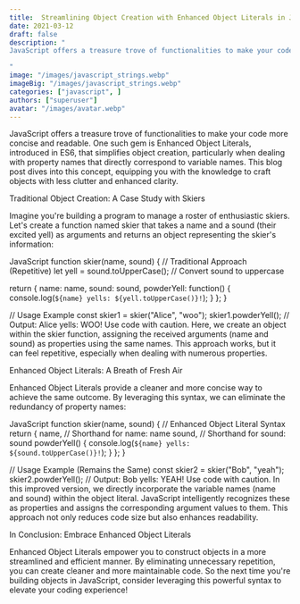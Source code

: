 ```yaml
---
title:  Streamlining Object Creation with Enhanced Object Literals in JavaScript
date: 2021-03-12
draft: false
description: "
JavaScript offers a treasure trove of functionalities to make your code more concise and readable. One such gem is Enhanced Object Literals, introduced in ES6, that simplifies object creation, particularly when dealing with property names that directly correspond to variable names. This blog post dives into this concept, equipping you with the knowledge to craft objects with less clutter and enhanced clarity.

"
image: "/images/javascript_strings.webp"
imageBig: "/images/javascript_strings.webp"
categories: ["javascript", ]
authors: ["superuser"]
avatar: "/images/avatar.webp"
---
```




JavaScript offers a treasure trove of functionalities to make your code more concise and readable. One such gem is Enhanced Object Literals, introduced in ES6, that simplifies object creation, particularly when dealing with property names that directly correspond to variable names. This blog post dives into this concept, equipping you with the knowledge to craft objects with less clutter and enhanced clarity.

Traditional Object Creation: A Case Study with Skiers

Imagine you're building a program to manage a roster of enthusiastic skiers. Let's create a function named skier that takes a name and a sound (their excited yell) as arguments and returns an object representing the skier's information:

JavaScript
function skier(name, sound) {
  // Traditional Approach (Repetitive)
  let yell = sound.toUpperCase(); // Convert sound to uppercase

  return {
    name: name,
    sound: sound,
    powderYell: function() {
      console.log(`${name} yells: ${yell.toUpperCase()}!`);
    }
  };
}

// Usage Example
const skier1 = skier("Alice", "woo");
skier1.powderYell(); // Output: Alice yells: WOO!
Use code with caution.
Here, we create an object within the skier function, assigning the received arguments (name and sound) as properties using the same names. This approach works, but it can feel repetitive, especially when dealing with numerous properties.

Enhanced Object Literals: A Breath of Fresh Air

Enhanced Object Literals provide a cleaner and more concise way to achieve the same outcome. By leveraging this syntax, we can eliminate the redundancy of property names:

JavaScript
function skier(name, sound) {
  // Enhanced Object Literal Syntax
  return {
    name, // Shorthand for name: name
    sound, // Shorthand for sound: sound
    powderYell() {
      console.log(`${name} yells: ${sound.toUpperCase()}!`);
    }
  };
}

// Usage Example (Remains the Same)
const skier2 = skier("Bob", "yeah");
skier2.powderYell(); // Output: Bob yells: YEAH!
Use code with caution.
In this improved version, we directly incorporate the variable names (name and sound) within the object literal. JavaScript intelligently recognizes these as properties and assigns the corresponding argument values to them. This approach not only reduces code size but also enhances readability.

In Conclusion: Embrace Enhanced Object Literals

Enhanced Object Literals empower you to construct objects in a more streamlined and efficient manner. By eliminating unnecessary repetition, you can create cleaner and more maintainable code. So the next time you're building objects in JavaScript, consider leveraging this powerful syntax to elevate your coding experience!